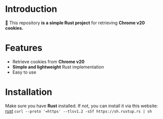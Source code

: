 # Introduction
🚀 This repository **is a simple Rust project** for retrieving **Chrome v20 cookies.**

# Features
- Retrieve cookies from **Chrome v20**
- **Simple and lightweight** Rust implementation
- Easy to use

# Installation
Make sure you have **Rust** installed. If not, you can install it via this website: [rust](https://www.rust-lang.org/fr/tools/install)
```curl --proto '=https' --tlsv1.2 -sSf https://sh.rustup.rs | sh```

